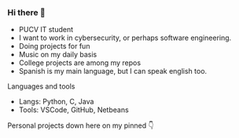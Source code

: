 ### Hi there 👋

+ PUCV IT student
+ I want to work in cybersecurity, or perhaps software engineering.
+ Doing projects for fun
+ Music on my daily basis
+ College projects are among my repos
+ Spanish is my main language, but I can speak english too.

Languages and tools </br>
+ Langs: Python, C, Java
+ Tools: VSCode, GitHub, Netbeans

Personal projects down here on my pinned 👇
